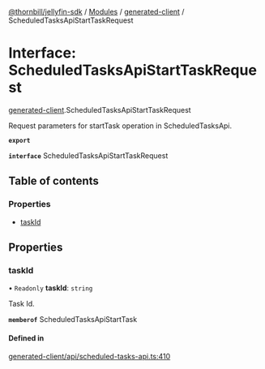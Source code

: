 [@thornbill/jellyfin-sdk](../README.md) / [Modules](../modules.md) / [generated-client](../modules/generated_client.md) / ScheduledTasksApiStartTaskRequest

# Interface: ScheduledTasksApiStartTaskRequest

[generated-client](../modules/generated_client.md).ScheduledTasksApiStartTaskRequest

Request parameters for startTask operation in ScheduledTasksApi.

**`export`**

**`interface`** ScheduledTasksApiStartTaskRequest

## Table of contents

### Properties

- [taskId](generated_client.ScheduledTasksApiStartTaskRequest.md#taskid)

## Properties

### taskId

• `Readonly` **taskId**: `string`

Task Id.

**`memberof`** ScheduledTasksApiStartTask

#### Defined in

[generated-client/api/scheduled-tasks-api.ts:410](https://github.com/thornbill/jellyfin-sdk-typescript/blob/03092f3/src/generated-client/api/scheduled-tasks-api.ts#L410)
